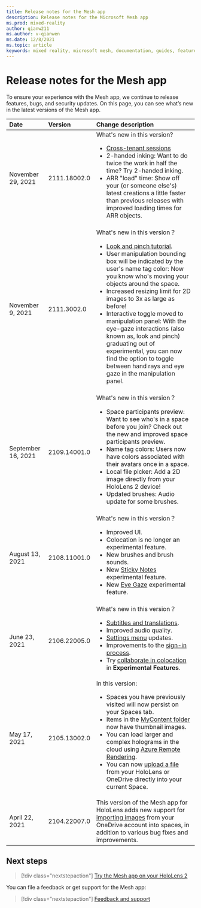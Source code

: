 ```yaml
---
title: Release notes for the Mesh app
description: Release notes for the Microsoft Mesh app
ms.prod: mixed-reality
author: qianw211
ms.author: v-qianwen
ms.date: 12/8/2021
ms.topic: article
keywords: mixed reality, microsoft mesh, documentation, guides, features, holograms, spaces
---
```


# Release notes for the Mesh app

To ensure your experience with the Mesh app, we continue to release features, bugs, and security updates.  On this page, you can see what’s new in the latest versions of the Mesh app.

| Date          | Version           | Change description  |
| :------------ |:-------------| :----------- |
| November 29, 2021 | 2111.18002.0 | What's new in this version?  <br> <ul> <li> [Cross-tenant sessions](../use-mesh/use-mesh.md#invite-cross-tenant-users) </li> <li> 2-handed inking: Want to do twice the work in half the time? Try 2-handed inking. </li> <li> ARR "load" time: Show off your (or someone else's) latest creations a little faster than previous releases with improved loading times for ARR objects. </li> </ul> |
| November 9, 2021 | 2111.3002.0 | What's new in this version？  <br> <ul> <li> [Look and pinch tutorial](../use-mesh/use-mesh.md#look-and-pinch-tutorial).  </li> <li> User manipulation bounding box will be indicated by the user's name tag color: Now you know who's moving your objects around the space. </li> <li> Increased resizing limit for 2D images to 3x as large as before! </li> <li> Interactive toggle moved to manipulation panel: With the eye-gaze interactions (also known as, look and pinch) graduating out of experimental, you can now find the option to toggle between hand rays and eye gaze in the manipulation panel. </li> </ul> |
| September 16, 2021 | 2109.14001.0 | What's new in this version？  <br> <ul> <li> Space participants preview: Want to see who's in a space before you join? Check out the new and improved space participants preview. </li> <li> Name tag colors: Users now have colors associated with their avatars once in a space. </li> <li> Local file picker: Add a 2D image directly from your HoloLens 2 device! </li> <li> Updated brushes: Audio update for some brushes. </li> </ul> |
| August 13, 2021 | 2108.11001.0 | What's new in this version？  <br> <ul> <li> Improved UI. </li> <li> Colocation is no longer an experimental feature. </li> <li> New brushes and brush sounds. </li> <li> New [Sticky Notes](../use-mesh/use-mesh.md#interact-with-content) experimental feature. </li> <li> New [Eye Gaze](../use-mesh/use-mesh.md#eye-gaze-experimental-feature) experimental feature. </li> </ul>
| June 23, 2021 | 2106.22005.0 | What's new in this version？  <br> <ul> <li> [Subtitles and translations](../use-mesh/languages.md). </li> <li> Improved audio quality. </li> <li> [Settings menu](../use-mesh/use-mesh.md#setting-user-preferences) updates. </li> <li> Improvements to the [sign-in process](../faq.md#how-do-i-sign-out-of-mesh-app). </li> <li> Try [collaborate in colocation](../use-mesh/use-mesh.md#colocation) in **Experimental Features**. </li> </ul> |
| May 17, 2021  | 2105.13002.0 | In this version: <br> <ul> <li> Spaces you have previously visited will now persist on your Spaces tab. </li> <li> Items in the [MyContent folder](../use-mesh/import-content.md#accessing-the-mycontent-folder) now have thumbnail images. </li> <li> You can load larger and complex holograms in the cloud using [Azure Remote Rendering](../use-mesh/arr-content.md). </li> <li> You can now [upload a file](../use-mesh/import-content.md#enable-local-file-picker) from your HoloLens or OneDrive directly into your current Space. </li> </ul>|
| April 22, 2021  | 2104.22007.0 | This version of the Mesh app for HoloLens adds new support for [importing images](../use-mesh/import-content.md) from your OneDrive account into spaces, in addition to various bug fixes and improvements. |

## Next steps

   > [!div class="nextstepaction"]
   > [Try the Mesh app on your HoloLens 2](../index.md)

You can file a feedback or get support for the Mesh app:

   > [!div class="nextstepaction"]
   > [Feedback and support](../faq.md#feedback-and-support)
